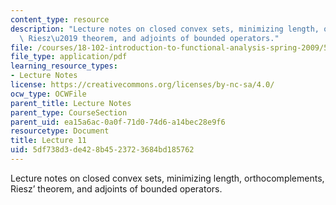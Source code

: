 ```yaml
---
content_type: resource
description: "Lecture notes on closed convex sets, minimizing length, orthocomplements,\
  \ Riesz\u2019 theorem, and adjoints of bounded operators."
file: /courses/18-102-introduction-to-functional-analysis-spring-2009/5df738d3de428b4523723684bd185762_MIT18_102s09_lec11.pdf
file_type: application/pdf
learning_resource_types:
- Lecture Notes
license: https://creativecommons.org/licenses/by-nc-sa/4.0/
ocw_type: OCWFile
parent_title: Lecture Notes
parent_type: CourseSection
parent_uid: ea15a6ac-0a0f-71d0-74d6-a14bec28e9f6
resourcetype: Document
title: Lecture 11
uid: 5df738d3-de42-8b45-2372-3684bd185762
---
```

Lecture notes on closed convex sets, minimizing length, orthocomplements, Riesz’ theorem, and adjoints of bounded operators.